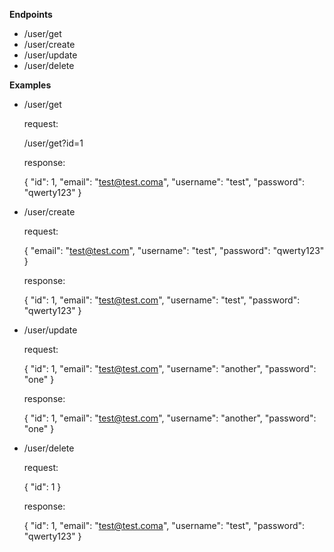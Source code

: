 **Endpoints**

- /user/get
- /user/create
- /user/update
- /user/delete

**Examples**

- /user/get

  request:
  
  /user/get?id=1
  
  response:

  {
  "id": 1,
  "email": "test@test.coma",
  "username": "test",
  "password": "qwerty123"
  }

- /user/create

  request: 

  {
  "email": "test@test.com",
  "username": "test",
  "password": "qwerty123"
  }

  response:

  {
  "id": 1,
  "email": "test@test.com",
  "username": "test",
  "password": "qwerty123"
  }

- /user/update

  request:

  {
  "id": 1,
  "email": "test@test.com",
  "username": "another",
  "password": "one"
  }

  response:

  {
  "id": 1,
  "email": "test@test.com",
  "username": "another",
  "password": "one"
  }

- /user/delete

  request:

  {
  "id": 1
  }

  response:

  {
  "id": 1,
  "email": "test@test.coma",
  "username": "test",
  "password": "qwerty123"
  }